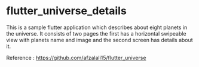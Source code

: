 # flutter_universe_details

This is a sample flutter application which describes about eight planets in the universe. It consists of two pages the first has a horizontal swipeable view with planets name and image and the second screen has details about it.

Reference : https://github.com/afzalali15/flutter_universe
